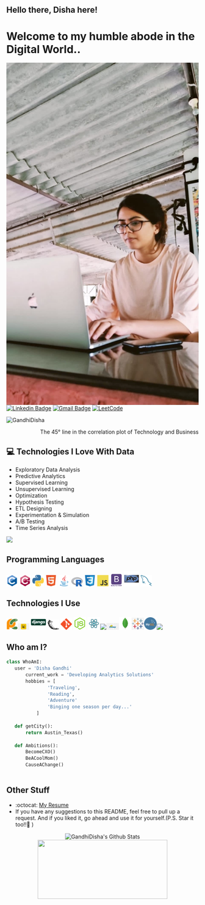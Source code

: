 ## Hello there, Disha here!

<h1>Welcome to my humble abode in the Digital World..</h1> 

<img src = 'https://github.com/GandhiDisha/GandhiDisha/blob/master/images/myself.JPG' alt = 'A little code here and there' align='right'/>

[![Linkedin Badge](https://img.shields.io/badge/-dishagandhi-blue?style=flat-square&logo=Linkedin&logoColor=white&link=https://linkedin.com/in/dishagandhi24)](https://linkedin.com/in/dishagandhi24) [![Gmail Badge](https://img.shields.io/badge/-disha.gandhi@utexas.edu-c14438?style=flat-square&logo=Gmail&logoColor=white&link=mailto:disha.gandhi@utexas.edu)](mailto:disha.gandhi@utexas.edu) [![LeetCode](https://img.shields.io/badge/dynamic/json?style=plastic&labelColor=black&color=%23ffa116&label=Solved&query=solvedOverTotal&url=https%3A%2F%2Fleetcode-badge.vercel.app%2Fapi%2Fusers%2Fapraneetkumar&logo=leetcode&logoColor=yellow)](https://leetcode.com/apraneetkumar/)
<p align="left"> <img src="https://komarev.com/ghpvc/?username=GandhiDisha" alt="GandhiDisha" /> </p>

<div style="text-align: right">The 45° line in the correlation plot of Technology and Business</div>

## :computer: Technologies I Love With Data
* Exploratory Data Analysis
* Predictive Analytics
* Supervised Learning
* Unsupervised Learning
* Optimization
* Hypothesis Testing
* ETL Designing
* Experimentation & Simulation
* A/B Testing
* Time Series Analysis

<img src = "https://github-readme-stats.vercel.app/api/top-langs/?username=GandhiDisha&layout=compact">

## Programming Languages
<img src = 'https://github.com/GandhiDisha/GandhiDisha/blob/master/images/c-original.svg' width='30'/> <img src = 'https://github.com/GandhiDisha/GandhiDisha/blob/master/images/cpp.svg' width='30'/> <img src = 'https://github.com/GandhiDisha/GandhiDisha/blob/master/images/python2.png' height='30'/>  <img src = 'https://github.com/GandhiDisha/GandhiDisha/blob/master/images/html.svg' width='30'/> <img src='https://github.com/GandhiDisha/GandhiDisha/blob/master/images/java.svg' width='30'/> <img src = 'https://github.com/GandhiDisha/GandhiDisha/blob/master/images/r.png' width='30'/> <img src = 'https://github.com/GandhiDisha/GandhiDisha/blob/master/images/css.svg' width='30'/> <img src = 'https://github.com/GandhiDisha/GandhiDisha/blob/master/images/js.svg' width='30'/> <img src = 'https://github.com/GandhiDisha/GandhiDisha/blob/master/images/bootstrap.svg' width='33'/> <img src = 'https://github.com/GandhiDisha/GandhiDisha/blob/master/images/php.svg' width='40'/> <img src = 'https://github.com/GandhiDisha/GandhiDisha/blob/master/images/sql.svg' width='30'/> 
 
 ## Technologies I Use
 <img src = 'https://github.com/GandhiDisha/GandhiDisha/blob/master/images/pycharm.svg' width='30'/><img src = 'https://github.com/GandhiDisha/GandhiDisha/blob/master/images/powerbi.png' width='30'/> <img src = 'https://github.com/GandhiDisha/GandhiDisha/blob/master/images/django.svg' height='40'/> <img src = 'https://github.com/GandhiDisha/GandhiDisha/blob/master/images/flask.png' width='30'/> <img src = 'https://github.com/GandhiDisha/GandhiDisha/blob/master/images/git.svg' width='30'/> <img src = 'https://github.com/GandhiDisha/GandhiDisha/blob/master/images/nodejs.svg' width='33'/> <img src = 'https://github.com/GandhiDisha/GandhiDisha/blob/master/images/react.svg' width='33'/><img src = 'https://github.com/GandhiDisha/GandhiDisha/blob/master/images/angular.png' width='33'/><img src = 'https://github.com/GandhiDisha/GandhiDisha/blob/master/images/hadoop.png' width='33'/><img src = 'https://github.com/GandhiDisha/GandhiDisha/blob/master/images/mongo.png' width='33'/><img src = 'https://github.com/GandhiDisha/GandhiDisha/blob/master/images/tableau.png' width='33'/><img src = 'https://github.com/GandhiDisha/GandhiDisha/blob/master/images/mysql.png' width='33'/><img src = 'https://github.com/GandhiDisha/GandhiDisha/blob/master/images/jupyter.jpeg' width='33'/>
 
 ## Who am I?
 ```python
 class WhoAmI:
 	user = 'Disha Gandhi'
		current_work = 'Developing Analytics Solutions'
		hobbies = [
				'Traveling',
				'Reading',
				'Adventure'
				'Binging one season per day...'
			]
	
	def getCity():
		return Austin_Texas()
	
	def Ambitions():
		BecomeCXO()
		BeACoolMom()
		CauseAChange()
	
 ```
 
 
## Other Stuff
  - :octocat: [My Resume](https://drive.google.com/file/d/1O686K8_xL5R3ggE_gT-7tO2m6A5kATrl/view?usp=sharing)
  - If you have any suggestions to this README, feel free to pull up a request. And if you liked it, go ahead and use it for yourself.(P.S. Star it too!!:grimacing: )

<p align="center">
<img width="450" align="center" src="https://github-readme-stats-defcon27.vercel.app/api?username=GandhiDisha&show_icons=true&line_height=21&theme=react" alt="GandhiDisha's Github Stats" />
<img width="340" height="155" align="center" 
     src="https://github-readme-stats-defcon27.vercel.app/api?username=GandhiDisha&langs_count=6&hide=handlebars,jupyter notebook,css&theme=react&line_height=27&layout=compact" />
</p>
 
 
